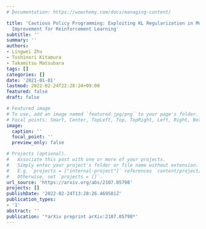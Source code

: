 ```yaml
---
# Documentation: https://wowchemy.com/docs/managing-content/

title: 'Cautious Policy Programming: Exploiting KL Regularization in Monotonic Policy
  Improvement for Reinforcement Learning'
subtitle: ''
summary: ''
authors:
- Lingwei Zhu
- Toshinori Kitamura
- Takamitsu Matsubara
tags: []
categories: []
date: '2021-01-01'
lastmod: 2022-02-24T22:28:24+09:00
featured: false
draft: false

# Featured image
# To use, add an image named `featured.jpg/png` to your page's folder.
# Focal points: Smart, Center, TopLeft, Top, TopRight, Left, Right, BottomLeft, Bottom, BottomRight.
image:
  caption: ''
  focal_point: ''
  preview_only: false

# Projects (optional).
#   Associate this post with one or more of your projects.
#   Simply enter your project's folder or file name without extension.
#   E.g. `projects = ["internal-project"]` references `content/project/deep-learning/index.md`.
#   Otherwise, set `projects = []`.
url_source: 'https://arxiv.org/abs/2107.05798'
projects: []
publishDate: '2022-02-24T13:28:26.469581Z'
publication_types:
- '1'
abstract: ''
publication: '*arXiv preprint arXiv:2107.05798*'
---
```

